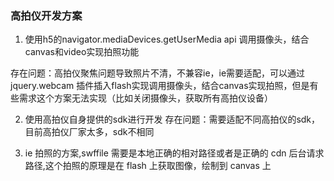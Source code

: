 ### 高拍仪开发方案

1.	使用h5的navigator.mediaDevices.getUserMedia api 调用摄像头，结合canvas和video实现拍照功能

存在问题：高拍仪聚焦问题导致照片不清，不兼容ie，ie需要适配，可以通过jquery.webcam 插件插入flash实现调用摄像头，结合canvas实现拍照，但是有些需求这个方案无法实现（比如关闭摄像头，获取所有高拍仪设备）

2.	使用高拍仪自身提供的sdk进行开发
存在问题：需要适配不同高拍仪的sdk，目前高拍仪厂家太多，sdk不相同


3. ie 拍照的方案,swffile 需要是本地正确的相对路径或者是正确的 cdn 后台请求路径,这个拍照的原理是在 flash 上获取图像，绘制到 canvas 上

